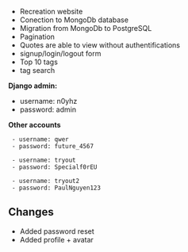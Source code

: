 
- Recreation website
- Conection to MongoDb database
- Migration from MongoDb to PostgreSQL
- Pagination
- Quotes are able to view without authentifications
- signup/login/logout form
- Top 10 tags
- tag search

**Django admin:**
 - username: n0yhz
 - password: admin

**Other accounts**
```
 - username: qwer
 - password: future_4567
```
```
 - username: tryout
 - password: Specialf0rEU
```
```
 - username: tryout2
 - password: PaulNguyen123
```

## Changes

- Added password reset
- Added profile + avatar

